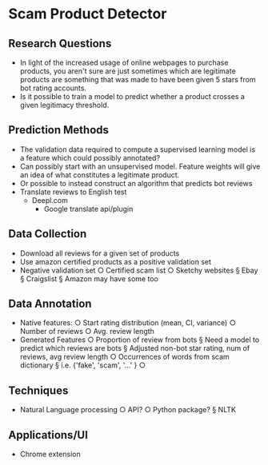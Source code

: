 # Scam Product Detector
## Research Questions
- In light of the increased usage of online webpages to purchase products, you aren't sure are just sometimes which are legitimate products are something that was made to have been given 5 stars from bot rating accounts.
- Is it possible to train a model to predict whether a product crosses a given legitimacy threshold. 

## Prediction Methods
- The validation data required to compute a supervised learning model is a feature which could possibly annotated?
- Can possibly start with an unsupervised model. Feature weights will give an idea of what constitutes a legitimate product.
- Or possible to instead construct an algorithm that predicts bot reviews 
- Translate reviews to English test
  - Deepl.com
	- Google translate api/plugin

## Data Collection
- Download all reviews for a given set of products
- Use amazon certified products as a positive validation set
- Negative validation set 
  ○ Certified scam list
  ○ Sketchy websites
    § Ebay
    § Craigslist
    § Amazon may have some too

## Data Annotation
- Native features:
  ○ Start rating distribution (mean, CI, variance)
  ○ Number of reviews
  ○ Avg. review length
- Generated Features
  ○ Proportion of review from bots
    § Need a model to predict which reviews are bots
    § Adjusted non-bot star rating, num of reviews, avg review length
  ○ Occurrences of words from scam dictionary
    § i.e. {'fake', 'scam', '…' }
  ○ 

## Techniques
- Natural Language processing
  ○ API?
  ○ Python package?
    § NLTK

## Applications/UI
- Chrome extension

